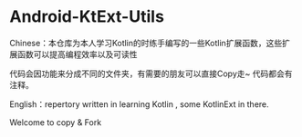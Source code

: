 # Android-KtExt-Utils
Chinese：本仓库为本人学习Kotlin的时练手编写的一些Kotlin扩展函数，这些扩展函数可以提高编程效率以及可读性

代码会因功能来分成不同的文件夹，有需要的朋友可以直接Copy走~ 代码都会有注释。


English：repertory written in learning Kotlin , some KotlinExt in there.

Welcome to copy & Fork 


